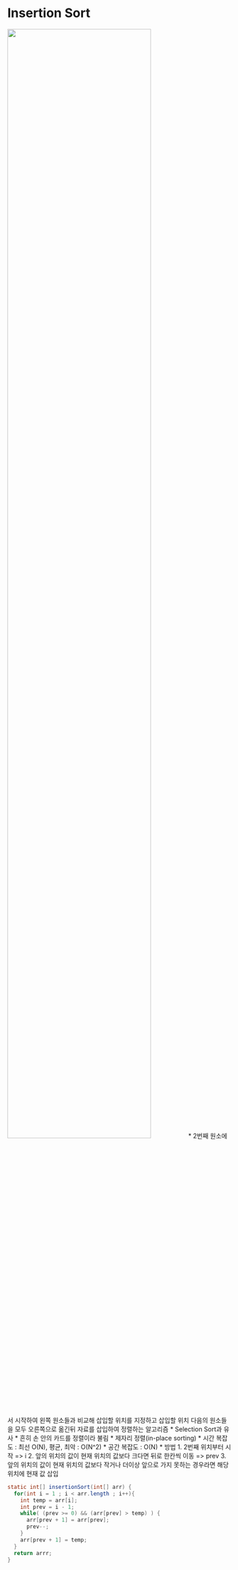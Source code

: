 # Insertion Sort  
<img width="80%" src="https://miro.medium.com/max/724/1*lOADpUyGCRe2VC7Rl7HV9g.gif/">    
* 2번째 원소에서 시작하여 왼쪽 원소들과 비교해 삽입할 위치를 지정하고 삽입할 위치 다음의 원소들을 모두 오른쪽으로 옮긴뒤 자료를 삽입하여 정렬하는 알고리즘  
* Selection Sort과 유사  
* 흔히 손 안의 카드를 정렬이라 불림  
* 제자리 정렬(in-place sorting)  
* 시간 복잡도 : 최선 O(N), 평균, 최악 : O(N^2)  
* 공간 복잡도 : O(N)  
* 방법  
  1. 2번째 위치부터 시작 => i  
  2. 앞의 위치의 값이 현재 위치의 값보다 크다면 뒤로 한칸씩 이동 => prev   
  3. 앞의 위치의 값이 현재 위치의 값보다 작거나 더이상 앞으로 가지 못하는 경우라면 해당 위치에 현재 값 삽입  

```java
static int[] insertionSort(int[] arr) {
  for(int i = 1 ; i < arr.length ; i++){
    int temp = arr[i];
    int prev = i - 1;
    while( (prev >= 0) && (arr[prev] > temp) ) {
      arr[prev + 1] = arr[prev];
      prev--;
    }
    arr[prev + 1] = temp;
  }
  return arrr;
}
```
